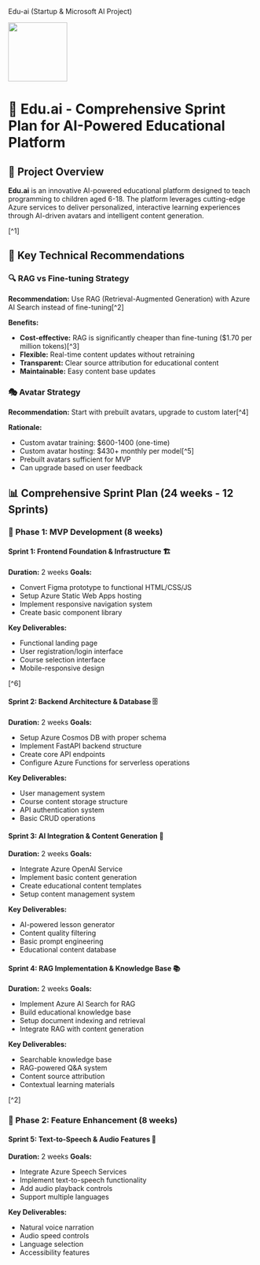 Edu-ai (Startup & Microsoft AI Project)

<img src="https://r2cdn.perplexity.ai/pplx-full-logo-primary-dark%402x.png" class="logo" width="120"/>

# 🚀 Edu.ai - Comprehensive Sprint Plan for AI-Powered Educational Platform

## 🎯 Project Overview

**Edu.ai** is an innovative AI-powered educational platform designed to teach programming to children aged 6-18. The platform leverages cutting-edge Azure services to deliver personalized, interactive learning experiences through AI-driven avatars and intelligent content generation.

[^1]

## 🎪 Key Technical Recommendations

### 🔍 RAG vs Fine-tuning Strategy

**Recommendation:** Use RAG (Retrieval-Augmented Generation) with Azure AI Search instead of fine-tuning[^2]

**Benefits:**

- **Cost-effective:** RAG is significantly cheaper than fine-tuning (\$1.70 per million tokens)[^3]
- **Flexible:** Real-time content updates without retraining
- **Transparent:** Clear source attribution for educational content
- **Maintainable:** Easy content base updates


### 🎭 Avatar Strategy

**Recommendation:** Start with prebuilt avatars, upgrade to custom later[^4]

**Rationale:**

- Custom avatar training: \$600-1400 (one-time)
- Custom avatar hosting: \$430+ monthly per model[^5]
- Prebuilt avatars sufficient for MVP
- Can upgrade based on user feedback


## 📊 Comprehensive Sprint Plan (24 weeks - 12 Sprints)

### 🌟 Phase 1: MVP Development (8 weeks)

#### Sprint 1: Frontend Foundation \& Infrastructure 🏗️

**Duration:** 2 weeks
**Goals:**

- Convert Figma prototype to functional HTML/CSS/JS
- Setup Azure Static Web Apps hosting
- Implement responsive navigation system
- Create basic component library


**Key Deliverables:**

- Functional landing page
- User registration/login interface
- Course selection interface
- Mobile-responsive design

[^6]

#### Sprint 2: Backend Architecture \& Database 🗄️

**Duration:** 2 weeks
**Goals:**

- Setup Azure Cosmos DB with proper schema
- Implement FastAPI backend structure
- Create core API endpoints
- Configure Azure Functions for serverless operations

**Key Deliverables:**

- User management system
- Course content storage structure
- API authentication system
- Basic CRUD operations


#### Sprint 3: AI Integration \& Content Generation 🤖

**Duration:** 2 weeks
**Goals:**

- Integrate Azure OpenAI Service
- Implement basic content generation
- Create educational content templates
- Setup content management system

**Key Deliverables:**

- AI-powered lesson generator
- Content quality filtering
- Basic prompt engineering
- Educational content database




#### Sprint 4: RAG Implementation \& Knowledge Base 📚

**Duration:** 2 weeks
**Goals:**

- Implement Azure AI Search for RAG
- Build educational knowledge base
- Setup document indexing and retrieval
- Integrate RAG with content generation

**Key Deliverables:**

- Searchable knowledge base
- RAG-powered Q\&A system
- Content source attribution
- Contextual learning materials


[^2]

### 🔧 Phase 2: Feature Enhancement (8 weeks)

#### Sprint 5: Text-to-Speech \& Audio Features 🎵

**Duration:** 2 weeks
**Goals:**

- Integrate Azure Speech Services
- Implement text-to-speech functionality
- Add audio playback controls
- Support multiple languages

**Key Deliverables:**

- Natural voice narration
- Audio speed controls
- Language selection
- Accessibility features